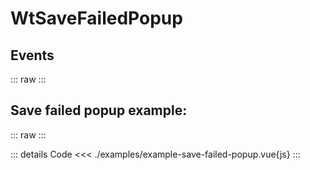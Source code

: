 <script setup>
import Docs from './wt-save-failed-popup.vue';
import ExampleSaveFailedPopup from './examples/example-save-failed-popup.vue';
</script>

# WtSaveFailedPopup

## Events
::: raw
<Docs />
:::

## Save failed popup example:
::: raw
<ExampleSaveFailedPopup />
:::

::: details Code
<<< ./examples/example-save-failed-popup.vue{js}
:::
